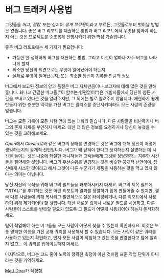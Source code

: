 # 버그 트래커 사용법

그것들을 *버그*, *결함*, 또는 심지어 *설계 부작용*이라고 부르든, 그것들로부터 벗어날 방법은 없습니다. 좋은 버그 리포트를 제출하는 방법과 버그 리포트에서 무엇을 찾아야 하는지 아는 것은 프로젝트를 순조롭게 진행시키기 위한 핵심 기술입니다.

좋은 버그 리포트에는 세 가지가 필요합니다:

- 가능한 한 정확하게 버그를 재현하는 방법, 그리고 이것이 얼마나 자주 버그를 나타나게 할지
- 최소한 당신의 의견으로는 무엇이 일어났어야 하는지
- 실제로 무엇이 일어났는지, 또는 최소한 당신이 기록한 만큼의 정보

버그에서 보고된 정보의 양과 품질은 버그 자체만큼이나 보고자에 대해 많은 것을 말해줍니다. 화나고 간결한 버그들("이 함수는 형편없어!")은 개발자들에게 당신이 힘든 시간을 보내고 있다는 것을 알려주지만, 그 외에는 별로 알려주지 않습니다. 재현하기 쉽게 만들기 위한 충분한 맥락을 가진 버그는 릴리스를 중단시키더라도 모든 사람의 존경을 얻습니다.

버그는 모든 기록이 모든 사람 앞에 있는 대화와 같습니다. 다른 사람들을 비난하거나 버그의 존재 자체를 부인하지 마세요. 대신 더 많은 정보를 요청하거나 당신이 놓쳤을 수 있는 것을 고려해보세요.

*Open*에서 *Closed*로와 같은 버그의 상태를 변경하는 것은 버그에 대해 당신이 어떻게 생각하는지의 공개적 선언입니다. 버그가 왜 닫혀야 한다고 생각하는지 설명하는 데 시간을 들이는 것은 나중에 좌절한 매니저들과 고객들에게 그것을 정당화하는 지루한 시간들을 절약해줄 것입니다. 버그의 우선순위를 변경하는 것은 비슷한 공개적 선언이며, 당신에게 사소한 것이라고 해서 그것이 다른 누군가가 제품을 사용하는 것을 막고 있지 않다는 의미는 아닙니다.

당신 자신의 목적을 위해 버그의 필드들을 과부하시키지 마세요. 버그의 제목 필드에 "VITAL:"을 추가하는 것은 어떤 리포트의 결과를 정렬하기 쉽게 만들어줄 수 있지만, 결국 다른 사람들에 의해 복사되고 필연적으로 잘못 타이핑되거나, 다른 리포트에서 사용하기 위해 제거되어야 할 것입니다. 대신 새로운 값이나 새로운 필드를 사용하고, 다른 사람들이 스스로를 반복할 필요가 없도록 그 필드가 어떻게 사용되어야 하는지 문서화하세요.

팀이 작업해야 하는 버그들을 모든 사람이 어떻게 찾을 수 있는지 확인하세요. 이것은 보통 명백한 이름을 가진 공개 쿼리를 사용해서 할 수 있습니다. 모든 사람이 같은 쿼리를 사용하고 있는지 확인하고, 먼저 모든 사람이 작업하고 있는 것을 변경한다고 팀에 알리지 않고는 이 쿼리를 업데이트하지 마세요.

마지막으로, 버그는 코드 줄이 노력의 정확한 측정이 아닌 것처럼 표준 작업 단위가 아니라는 것을 기억하세요.

[Matt Doar](http://programmer.97things.oreilly.com/wiki/index.php/Matt_Doar)가 작성함.
